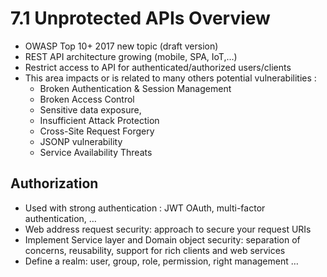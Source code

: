 # 7.1 Unprotected APIs Overview

- OWASP Top 10+ 2017 new topic (draft version)
- REST API architecture growing (mobile, SPA, IoT,…)
- Restrict access to API for authenticated/authorized users/clients
- This area impacts or is related to many others potential vulnerabilities :
    - Broken Authentication & Session Management
    - Broken Access Control
    - Sensitive data exposure,
    - Insufficient Attack Protection
    - Cross-Site Request Forgery
    - JSONP vulnerability
    - Service Availability Threats

## Authorization

- Used with strong authentication : JWT OAuth, multi-factor authentication, …
- Web address request security: approach to secure your request URIs
- Implement Service layer and Domain object security: separation of concerns, reusability, support for rich clients and web services
- Define a realm: user, group, role, permission, right management …